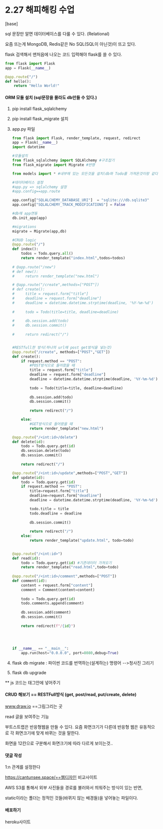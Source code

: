 # 2.27 해피해킹 수업

[base]

sql 문장만 알면 데이터베이스를 다룰 수 있다. (Relational)

요즘 뜨는게 MongoDB, Redis같은  No SQL(SQL이 아닌것)이 뜨고 있다.

flask 검색해서 맨처음에 나오는  코드 입력해야 flask를 쓸 수 있다.

```python
from flask import Flask
app = Flask(__name__)

@app.route("/")
def hello():
    return "Hello World!"
```

#### ORM 모듈 설치 (sql문장을 몰라도 db만들 수 있다.)

1. pip install flask_sqlalchemy 

2. pip install flask_migrate 설치

3. app.py 파일

   ```python
   from flask import Flask, render_template, request, redirect
   app = Flask(__name__)
   import datetime
   
   #모듈설치
   from flask_sqlalchemy import SQLAlchemy #구조잡기
   from flask_migrate import Migrate #반영
   
   from models import * #내부에 있는 모든것을 설치(db와 Todo를 가져온것이랑 같다)
   
   #데이터베이스 설정
   #app.py => sqlalchemy 설정
   #app.config==app.route
   
   app.config["SQLALCHEMY_DATABASE_URI"]  = "sqlite:///db.sqlite3" 
   app.config["SQLALCHEMY_TRACK_MODIFICATIONS"] = False
   
   #db에 app연동
   db.init_app(app)
   
   #migrations
   migrate = Migrate(app,db)
   
   #CRUD logic
   @app.route("/")
   def index():
       todos = Todo.query.all()
       return render_template("index.html",todos=todos)
       
   # @app.route("/new")
   # def new():
   #     return render_template("new.html")
   
   # @app.route("/create",methods=["POST"])
   # def create():
   #     title = request.form["title"]
   #     deadline = request.form["deadline"]
   #     deadline = datetime.datetime.strptime(deadline, '%Y-%m-%d')
       
   #     todo = Todo(title=title, deadline=deadline)
       
   #     db.session.add(todo)
   #     db.session.commit()
       
   #     return redirect("/")
   
   
   #RESTfull한 방식(하나의 url에 post get방식을 넣는것)
   @app.route("/create", methods=["POST","GET"])
   def create():
       if request.method == "POST":
           #POST방식으로 들어왔을 때
           title = request.form["title"]
           deadline = request.form["deadline"]
           deadline = datetime.datetime.strptime(deadline, '%Y-%m-%d')
           
           todo = Todo(title=title, deadline=deadline)
           
           db.session.add(todo)
           db.session.commit()
           
           return redirect("/")
   
       else:
           #GET방식으로 들어왔을 때
           return render_template("new.html")
   
   @app.route("/<int:id>/delete")
   def delete(id):
       todo = Todo.query.get(id)
       db.session.delete(todo)
       db.session.commit()
       
       return redirect("/")
   
   @app.route("/<int:id>/update",methods=["POST","GET"])
   def update(id):
       todo = Todo.query.get(id)
       if request.method == "POST":
           title=request.form["title"]
           deadline=request.form["deadline"]
           deadline = datetime.datetime.strptime(deadline, '%Y-%m-%d')
   
           todo.title = title
           todo.deadline = deadline
           
           db.session.commit()
           
           return redirect("/")
       else:
           return render_template("update.html", todo=todo)
       
   
   @app.route("/<int:id>")
   def read(id):
       todo = Todo.query.get(id) #기존데이터 가져오기
       return render_template("read.html",todo=todo)
       
   @app.route("/<int:id>/comment",methods=["POST"])
   def comment(id):
       content = request.form["content"]
       comment = Comment(content=content)
       
       todo = Todo.query.get(id)
       todo.comments.append(comment)
       
       db.session.add(comment)
       db.session.commit()
       
       return redirect(f"/{id}")
       
       
       
       
   if __name__ == "__main__":
       app.run(host="0.0.0.0", port=8080,debug=True)
   ```



4. flask db  migrate  : 파이썬 코드를 번역하는(설계하는) 명령어 -->청사진 그리기

5. flask db upgrade

** js 코드는 <body>태그안에 넣어주기



####  CRUD 해보기 == RESTFull방식 (get, post/read, put/create, delete)

www.draw.io ==그림그리는 곳 



read 글을 보여주는 기능

부트스트랩은 반응형웹을 만들 수 있다. 요즘 화면크기가 다른데 반응형 웹은 유동적으로 각 화면크기에 맞게 바뀌는 것을 말한다.

화면을 12칸으로 구분해서 화면크기에 따라 다르게 보이는것..





#### 댓글 작성

1:n 관계를 설정한다



https://cantunsee.space/==웹디자인 비교사이트



AWS S3를 통해서 외부 사진들을 경로를 불러와서 띄워주는 방식이 있는 반면,

static이라는 폴더는 정적인 것들(바뀌지 않는 배경들)을 넣어놓는 파일이다.





#### 배포하기

heroku사이트